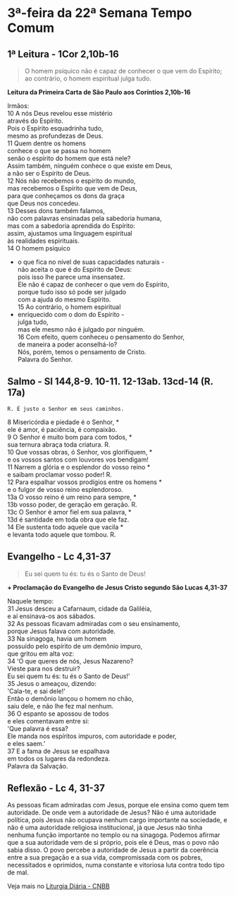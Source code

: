 # 3ª-feira da 22ª Semana Tempo Comum

## 1ª Leitura - 1Cor 2,10b-16

> O homem psíquico não é capaz de conhecer o que vem do Espírito; ao contrário, o homem espiritual julga tudo.

**Leitura da Primeira Carta de São Paulo aos Coríntios 2,10b-16**

Irmãos:   
10 A nós Deus revelou esse mistério   
 através do Espírito.   
 Pois o Espírito esquadrinha tudo,   
 mesmo as profundezas de Deus.   
11 Quem dentre os homens   
 conhece o que se passa no homem   
 senão o espírito do homem que está nele?   
 Assim também, ninguém conhece o que existe em Deus,   
 a não ser o Espírito de Deus.   
12 Nós não recebemos o espírito do mundo,   
 mas recebemos o Espírito que vem de Deus,   
 para que conheçamos os dons da graça   
 que Deus nos concedeu.   
13 Desses dons também falamos,   
 não com palavras ensinadas pela sabedoria humana,   
 mas com a sabedoria aprendida do Espírito:   
 assim, ajustamos uma linguagem espiritual   
 às realidades espirituais.   
14 O homem psíquico   
 - o que fica no nível de suas capacidades naturais -   
 não aceita o que é do Espírito de Deus:   
 pois isso lhe parece uma insensatez.   
 Ele não é capaz de conhecer o que vem do Espírito,   
 porque tudo isso só pode ser julgado   
 com a ajuda do mesmo Espírito.   
15 Ao contrário, o homem espiritual   
 - enriquecido com o dom do Espírito -   
 julga tudo,   
 mas ele mesmo não é julgado por ninguém.   
16 Com efeito, quem conheceu o pensamento do Senhor,   
 de maneira a poder aconselhá-lo?   
 Nós, porém, temos o pensamento de Cristo.   
 Palavra do Senhor.

## Salmo - Sl 144,8-9. 10-11. 12-13ab. 13cd-14 (R. 17a)

`R. É justo o Senhor em seus caminhos.`

8 Misericórdia e piedade é o Senhor, *   
 ele é amor, é paciência, é compaixão.   
9 O Senhor é muito bom para com todos, *   
 sua ternura abraça toda criatura. R.       
10 Que vossas obras, ó Senhor, vos glorifiquem, *   
 e os vossos santos com louvores vos bendigam!   
11 Narrem a glória e o esplendor do vosso reino *   
 e saibam proclamar vosso poder! R.       
12 Para espalhar vossos prodígios entre os homens *   
 e o fulgor de vosso reino esplendoroso.   
13a O vosso reino é um reino para sempre, *   
13b vosso poder, de geração em geração. R.       
13c O Senhor é amor fiel em sua palavra, *   
13d é santidade em toda obra que ele faz.   
14 Ele sustenta todo aquele que vacila *   
 e levanta todo aquele que tombou. R.

## Evangelho - Lc 4,31-37

> Eu sei quem tu és: tu és o Santo de Deus!

**+ Proclamação do Evangelho de Jesus Cristo segundo São Lucas   4,31-37**

Naquele tempo:   
31 Jesus desceu a Cafarnaum, cidade da Galiléia,   
 e aí ensinava-os aos sábados.   
32 As pessoas ficavam admiradas com o seu ensinamento,   
 porque Jesus falava com autoridade.   
33 Na sinagoga, havia um homem   
 possuído pelo espírito de um demônio impuro,   
 que gritou em alta voz:   
34 'O que queres de nós, Jesus Nazareno?   
 Vieste para nos destruir?   
 Eu sei quem tu és: tu és o Santo de Deus!'   
35 Jesus o ameaçou, dizendo:   
 'Cala-te, e sai dele!'   
 Então o demônio lançou o homem no chão,   
 saiu dele, e não lhe fez mal nenhum.   
36 O espanto se apossou de todos   
 e eles comentavam entre si:   
 'Que palavra é essa?   
 Ele manda nos espíritos impuros, com autoridade e poder,   
 e eles saem.'   
37 E a fama de Jesus se espalhava   
 em todos os lugares da redondeza.   
 Palavra da Salvação.

## Reflexão - Lc 4, 31-37

As pessoas ficam admiradas com Jesus, porque ele ensina como quem tem autoridade. De onde vem a autoridade de Jesus? Não é uma autoridade política, pois Jesus não ocupava nenhum cargo importante na sociedade, e não é uma autoridade religiosa institucional, já que Jesus não tinha nenhuma função importante no templo ou na sinagoga. Podemos afirmar que a sua autoridade vem de si próprio, pois ele é Deus, mas o povo não sabia disso. O povo percebe a autoridade de Jesus a partir da coerência entre a sua pregação e a sua vida, compromissada com os pobres, necessitados e oprimidos, numa constante e vitoriosa luta contra todo tipo de mal.

Veja mais no [Liturgia Diária - CNBB](http://liturgiadiaria.cnbb.org.br/app/user/user/UserView.php?ano=2016&mes=8&dia=30)